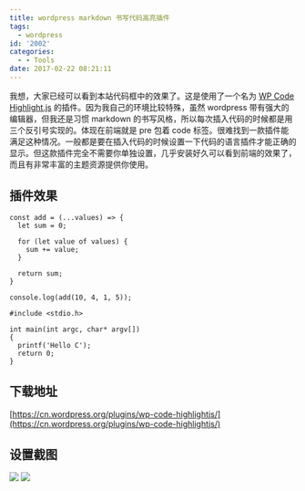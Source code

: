 ```yaml
---
title: wordpress markdown 书写代码高亮插件
tags:
  - wordpress
id: '2002'
categories:
  - - Tools
date: 2017-02-22 08:21:11
---
```


我想，大家已经可以看到本站代码框中的效果了。这是使用了一个名为 [WP Code Highlight.js](https://cn.wordpress.org/plugins/wp-code-highlightjs/) 的插件。因为我自己的环境比较特殊，虽然 wordpress 带有强大的编辑器，但我还是习惯 markdown 的书写风格，所以每次插入代码的时候都是用三个反引号实现的。体现在前端就是 pre 包着 code 标签。很难找到一款插件能满足这种情况。一般都是要在插入代码的时候设置一下代码的语言插件才能正确的显示。但这款插件完全不需要你单独设置，几乎安装好久可以看到前端的效果了，而且有非常丰富的主题资源提供你使用。
<!-- more -->
## 插件效果

```
const add = (...values) => {
  let sum = 0;

  for (let value of values) {
    sum += value;
  }

  return sum;
}

console.log(add(10, 4, 1, 5));
```

```
#include <stdio.h>

int main(int argc, char* argv[])
{
  printf('Hello C');
  return 0;
}
```

## 下载地址

[https://cn.wordpress.org/plugins/wp-code-highlightjs/](https://cn.wordpress.org/plugins/wp-code-highlightjs/)

## 设置截图

[![](http://www.mycode.net.cn/wp-content/uploads/2017/02/屏幕快照-2017-02-22-08.17.00.png)](http://www.mycode.net.cn/wp-content/uploads/2017/02/屏幕快照-2017-02-22-08.17.00.png) [![](http://www.mycode.net.cn/wp-content/uploads/2017/02/屏幕快照-2017-02-22-08.17.12.png)](http://www.mycode.net.cn/wp-content/uploads/2017/02/屏幕快照-2017-02-22-08.17.12.png)